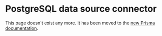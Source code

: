 # PostgreSQL data source connector

This page doesn't exist any more. It has been moved to the [new Prisma documentation](https://www.prisma.io/docs/reference/database-connectors/postgresql).
